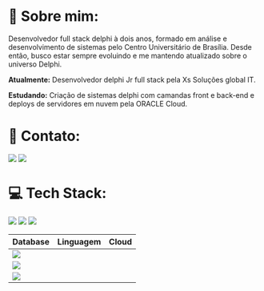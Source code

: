 # 💫 Sobre mim:

Desenvolvedor full stack delphi à dois anos, formado em análise e desenvolvimento de sistemas pelo Centro Universitário de Brasília. Desde então, busco estar sempre evoluindo e me mantendo atualizado sobre o universo Delphi.  

**Atualmente:** Desenvolvedor delphi Jr full stack pela Xs Soluções global IT.

**Estudando:** Criação de sistemas delphi com camandas front e back-end e deploys de servidores em nuvem pela ORACLE Cloud.

# 📧 Contato:

<a href="mailto:gui-arujo@outlook.com"><img src="https://img.shields.io/badge/Microsoft_Outlook-0078D4?style=for-the-badge&logo=microsoft-outlook&logoColor=white"/><a/>
<a href="https://www.linkedin.com/in/guilherme-araujo-da-cruz-9b603818a/"><img src="https://img.shields.io/badge/LinkedIn-0077B5?style=for-the-badge&logo=linkedin&logoColor=white"/><a/>

# 💻 Tech Stack:



<img src="https://img.shields.io/badge/Delphi-CC342D?style=for-the-badge&logo=delphi&logoColor=white"/>
<img src="https://img.shields.io/badge/Oracle-F80000?style=for-the-badge&logo=oracle&logoColor=white"/>

<img src="https://img.shields.io/badge/git-%23F05033.svg?style=for-the-badge&logo=git&logoColor=white"/>

|  Database | Linguagem  | Cloud         | 
|------------| -----------|---------------|
|<img src="https://img.shields.io/badge/mysql-4479A1.svg?style=for-the-badge&logo=mysql&logoColor=white"/>             |            |               |
|<img src="https://img.shields.io/badge/sqlite-%2307405e.svg?style=for-the-badge&logo=sqlite&logoColor=white"/>        |            |               |
|<img src="https://img.shields.io/badge/Firebird-orange?style=for-the-badge"/>                                         |            |               |
